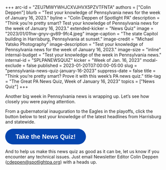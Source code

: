 +++
arc-id = "ZEU7MWYWHJCXVJHVX5PZVTFNTA"
authors = ["Colin Deppen"]
blurb = "Test your knowledge of Pennsylvania news for the week of January 16, 2023."
byline = "Colin Deppen of Spotlight PA"
description = "Think you’re pretty smart? Test your knowledge of Pennsylvania news for the week of January 16, 2023."
extended-kicker = "News Quiz"
image = "2023/01/01hw-gnyv-gv89-9fc4.jpeg"
image-caption = "The state Capitol building in Harrisburg, Pennsylvania at sunset."
image-credit = "Michael Yatsko Photography"
image-description = "Test your knowledge of Pennsylvania news for the week of January 16, 2023."
image-size = "inline"
internal-budget = "Test your knowledge of the week in Pennsylvania news."
internal-id = "SPLPANEWSQUIZ"
kicker = "Week of Jan. 16, 2023"
modal-exclude = false
published = 2023-01-20T07:00:00-05:00
slug = "pennsylvania-news-quiz-january-16-2023"
suppress-date = false
title = "Think you’re pretty smart? Prove it with this week’s PA news quiz."
title-tag = "The Great PA News Quiz, Week of January 16, 2023"
topics = ["News Quiz"]
+++

Another big week in Pennsylvania news is wrapping up. Let’s see how closely you were paying attention.

From a gubernatorial inauguration to the Eagles in the playoffs, click the button below to test your knowledge of the latest headlines from Harrisburg and statewide.

<button data-tf-popup="ZT08qPSK" data-tf-opacity="100" data-tf-size="100" data-tf-iframe-props="title=SPL News Quiz Week 1 - Jan. 20" data-tf-transitive-search-params data-tf-medium="snippet" style="all:unset;font-family:Helvetica,Arial,sans-serif;display:inline-block;max-width:100%;white-space:nowrap;overflow:hidden;text-overflow:ellipsis;background-color:#0445AF;color:#fff;font-size:20px;border-radius:25px;padding:0 33px;font-weight:bold;height:50px;cursor:pointer;line-height:50px;text-align:center;margin:0;text-decoration:none;">Take the News Quiz!</button><script src="//embed.typeform.com/next/embed.js"></script>

And to help us make this news quiz as good as it can be, let us know if you encounter any technical issues. Just email Newsletter Editor Colin Deppen (<a href="mailto:cdeppen@spotlightpa.org" target="_blank">cdeppen@spotlightpa.org</a>) with a heads up.
